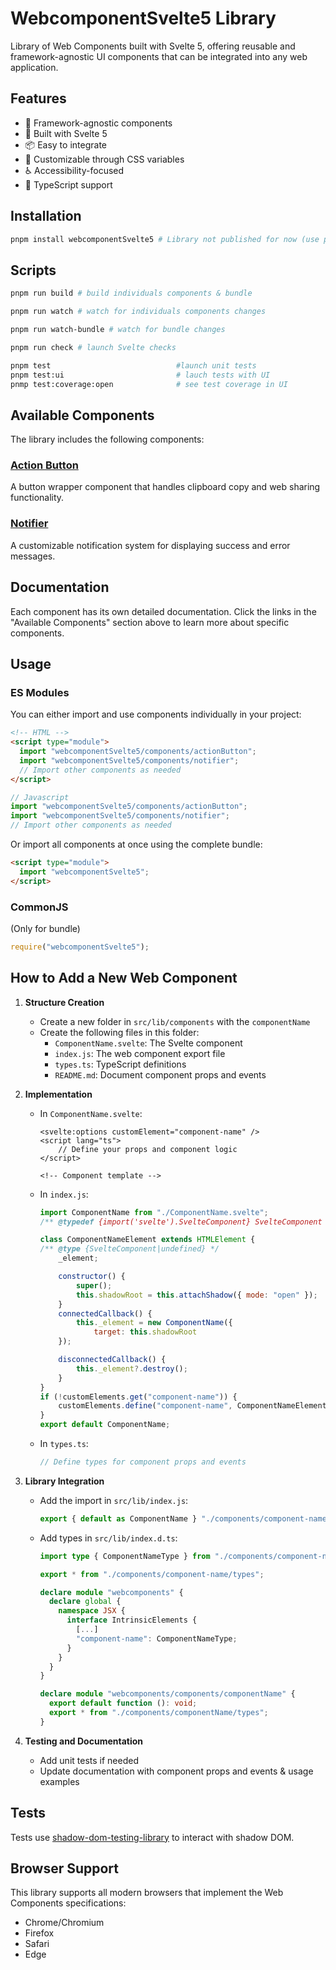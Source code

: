 # WebcomponentSvelte5 Library

Library of Web Components built with Svelte 5, offering reusable and framework-agnostic UI components that can be integrated into any web application.

## Features

- 🎯 Framework-agnostic components
- 🚀 Built with Svelte 5
- 📦 Easy to integrate
- 🎨 Customizable through CSS variables
- ♿ Accessibility-focused
- 🔧 TypeScript support

## Installation

```bash
pnpm install webcomponentSvelte5 # Library not published for now (use pnpm workspace).
```

## Scripts

```bash
pnpm run build # build individuals components & bundle

pnpm run watch # watch for individuals components changes

pnpm run watch-bundle # watch for bundle changes

pnpm run check # launch Svelte checks

pnpm test                            #launch unit tests
pnpm test:ui                         # lauch tests with UI
pnmp test:coverage:open              # see test coverage in UI

```

## Available Components

The library includes the following components:

### [Action Button](src/lib/components/actionButton/README.md)

A button wrapper component that handles clipboard copy and web sharing functionality.

### [Notifier](src/lib/components/notifier/README.md)

A customizable notification system for displaying success and error messages.

## Documentation

Each component has its own detailed documentation. Click the links in the "Available Components" section above to learn more about specific components.

## Usage

### ES Modules

You can either import and use components individually in your project:

```html
<!-- HTML -->
<script type="module">
  import "webcomponentSvelte5/components/actionButton";
  import "webcomponentSvelte5/components/notifier";
  // Import other components as needed
</script>
```

```javascript
// Javascript
import "webcomponentSvelte5/components/actionButton";
import "webcomponentSvelte5/components/notifier";
// Import other components as needed
```

Or import all components at once using the complete bundle:

```html
<script type="module">
  import "webcomponentSvelte5";
</script>
```

### CommonJS

(Only for bundle)

```javascript
require("webcomponentSvelte5");
```

## How to Add a New Web Component

1.  **Structure Creation**

    - Create a new folder in `src/lib/components` with the `componentName`
    - Create the following files in this folder:
      - `ComponentName.svelte`: The Svelte component
      - `index.js`: The web component export file
      - `types.ts`: TypeScript definitions
      - `README.md`: Document component props and events

2.  **Implementation**

    - In `ComponentName.svelte`:

      ```svelte
      <svelte:options customElement="component-name" />
      <script lang="ts">
          // Define your props and component logic
      </script>

      <!-- Component template -->
      ```

    - In `index.js`:

      ```javascript
      import ComponentName from "./ComponentName.svelte";
      /** @typedef {import('svelte').SvelteComponent} SvelteComponent */

      class ComponentNameElement extends HTMLElement {
      /** @type {SvelteComponent|undefined} */
          _element;

          constructor() {
              super();
              this.shadowRoot = this.attachShadow({ mode: "open" });
          }
          connectedCallback() {
              this._element = new ComponentName({
                  target: this.shadowRoot
          });

          disconnectedCallback() {
              this._element?.destroy();
          }
      }
      if (!customElements.get("component-name")) {
          customElements.define("component-name", ComponentNameElement);
      }
      export default ComponentName;
      ```

    - In `types.ts`:

      ```typescript
      // Define types for component props and events
      ```

3.  **Library Integration**

    - Add the import in `src/lib/index.js`:
      ```javascript
      export { default as ComponentName } "./components/component-name/index.js";
      ```
    - Add types in `src/lib/index.d.ts`:

      ```typescript
      import type { ComponentNameType } from "./components/component-name/types";

      export * from "./components/component-name/types";

      declare module "webcomponents" {
        declare global {
          namespace JSX {
            interface IntrinsicElements {
              [...]
              "component-name": ComponentNameType;
            }
          }
        }
      }

      declare module "webcomponents/components/componentName" {
        export default function (): void;
        export * from "./components/componentName/types";
      }
      ```

4.  **Testing and Documentation**

    - Add unit tests if needed
    - Update documentation with component props and events & usage examples

## Tests

Tests use [shadow-dom-testing-library](https://github.com/KonnorRogers/shadow-dom-testing-library) to interact with shadow DOM.

## Browser Support

This library supports all modern browsers that implement the Web Components specifications:

- Chrome/Chromium
- Firefox
- Safari
- Edge
